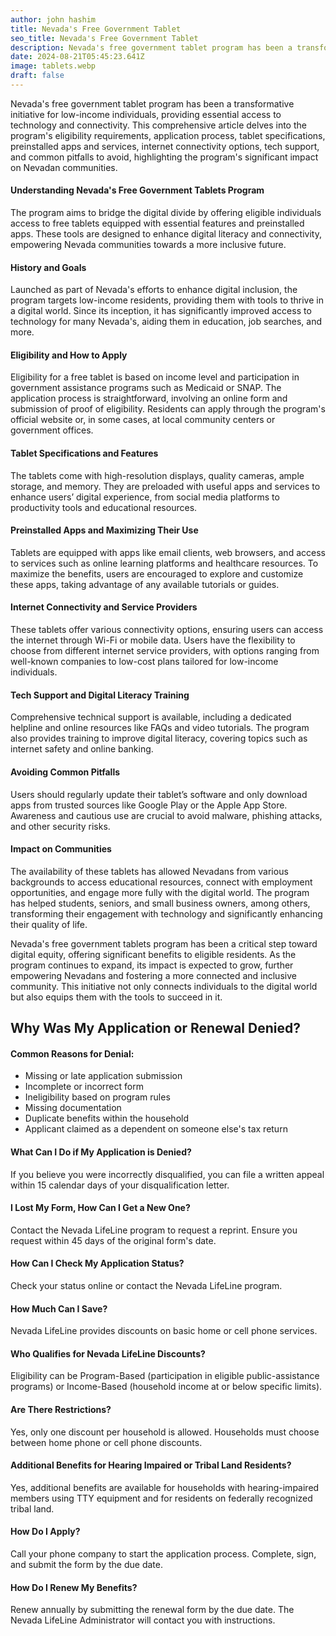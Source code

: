 ```yaml
---
author: john hashim
title: Nevada's Free Government Tablet 
seo_title: Nevada's Free Government Tablet 
description: Nevada's free government tablet program has been a transformative initiative for low-income individuals, providing essential access to technology and connectivity.
date: 2024-08-21T05:45:23.641Z
image: tablets.webp
draft: false
---
```


Nevada's free government tablet program has been a transformative initiative for low-income individuals, providing essential access to technology and connectivity. This comprehensive article delves into the program's eligibility requirements, application process, tablet specifications, preinstalled apps and services, internet connectivity options, tech support, and common pitfalls to avoid, highlighting the program's significant impact on Nevadan communities.

#### Understanding Nevada's Free Government Tablets Program

The program aims to bridge the digital divide by offering eligible individuals access to free tablets equipped with essential features and preinstalled apps. These tools are designed to enhance digital literacy and connectivity, empowering Nevada communities towards a more inclusive future.

#### History and Goals

Launched as part of Nevada's efforts to enhance digital inclusion, the program targets low-income residents, providing them with tools to thrive in a digital world. Since its inception, it has significantly improved access to technology for many Nevada's, aiding them in education, job searches, and more.

#### Eligibility and How to Apply

Eligibility for a free tablet is based on income level and participation in government assistance programs such as Medicaid or SNAP. The application process is straightforward, involving an online form and submission of proof of eligibility. Residents can apply through the program's official website or, in some cases, at local community centers or government offices.

#### Tablet Specifications and Features

The tablets come with high-resolution displays, quality cameras, ample storage, and memory. They are preloaded with useful apps and services to enhance users’ digital experience, from social media platforms to productivity tools and educational resources.

#### Preinstalled Apps and Maximizing Their Use

Tablets are equipped with apps like email clients, web browsers, and access to services such as online learning platforms and healthcare resources. To maximize the benefits, users are encouraged to explore and customize these apps, taking advantage of any available tutorials or guides.

#### Internet Connectivity and Service Providers

These tablets offer various connectivity options, ensuring users can access the internet through Wi-Fi or mobile data. Users have the flexibility to choose from different internet service providers, with options ranging from well-known companies to low-cost plans tailored for low-income individuals.

#### Tech Support and Digital Literacy Training

Comprehensive technical support is available, including a dedicated helpline and online resources like FAQs and video tutorials. The program also provides training to improve digital literacy, covering topics such as internet safety and online banking.

#### Avoiding Common Pitfalls

Users should regularly update their tablet’s software and only download apps from trusted sources like Google Play or the Apple App Store. Awareness and cautious use are crucial to avoid malware, phishing attacks, and other security risks.

#### Impact on Communities

The availability of these tablets has allowed Nevadans from various backgrounds to access educational resources, connect with employment opportunities, and engage more fully with the digital world. The program has helped students, seniors, and small business owners, among others, transforming their engagement with technology and significantly enhancing their quality of life.


Nevada's free government tablets program has been a critical step toward digital equity, offering significant benefits to eligible residents. As the program continues to expand, its impact is expected to grow, further empowering Nevadans and fostering a more connected and inclusive community. This initiative not only connects individuals to the digital world but also equips them with the tools to succeed in it.


## Why Was My Application or Renewal Denied?

#### Common Reasons for Denial:
- Missing or late application submission
- Incomplete or incorrect form
- Ineligibility based on program rules
- Missing documentation
- Duplicate benefits within the household
- Applicant claimed as a dependent on someone else's tax return

#### What Can I Do if My Application is Denied?

If you believe you were incorrectly disqualified, you can file a written appeal within 15 calendar days of your disqualification letter.

#### I Lost My Form, How Can I Get a New One?

Contact the Nevada LifeLine program to request a reprint. Ensure you request within 45 days of the original form's date.

#### How Can I Check My Application Status?

Check your status online or contact the Nevada LifeLine program.

#### How Much Can I Save?

Nevada LifeLine provides discounts on basic home or cell phone services.

#### Who Qualifies for Nevada LifeLine Discounts?

Eligibility can be Program-Based (participation in eligible public-assistance programs) or Income-Based (household income at or below specific limits).

#### Are There Restrictions?

Yes, only one discount per household is allowed. Households must choose between home phone or cell phone discounts.

#### Additional Benefits for Hearing Impaired or Tribal Land Residents?

Yes, additional benefits are available for households with hearing-impaired members using TTY equipment and for residents on federally recognized tribal land.

#### How Do I Apply?

Call your phone company to start the application process. Complete, sign, and submit the form by the due date.

#### How Do I Renew My Benefits?

Renew annually by submitting the renewal form by the due date. The Nevada LifeLine Administrator will contact you with instructions.
